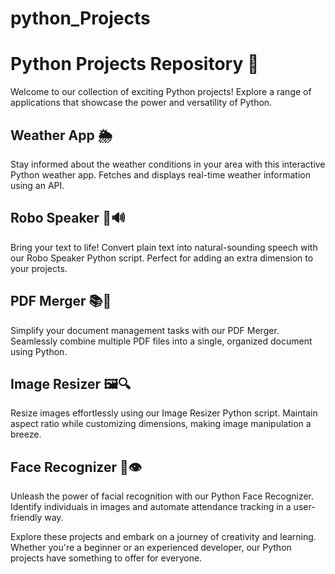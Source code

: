 # python_Projects
# Python Projects Repository 🐍

Welcome to our collection of exciting Python projects! Explore a range of applications that showcase the power and versatility of Python.

## Weather App 🌦️
Stay informed about the weather conditions in your area with this interactive Python weather app. Fetches and displays real-time weather information using an API.

## Robo Speaker 🤖🔊
Bring your text to life! Convert plain text into natural-sounding speech with our Robo Speaker Python script. Perfect for adding an extra dimension to your projects.

## PDF Merger 📚🔗
Simplify your document management tasks with our PDF Merger. Seamlessly combine multiple PDF files into a single, organized document using Python.

## Image Resizer 🖼️🔍
Resize images effortlessly using our Image Resizer Python script. Maintain aspect ratio while customizing dimensions, making image manipulation a breeze.

## Face Recognizer 👤👁️
Unleash the power of facial recognition with our Python Face Recognizer. Identify individuals in images and automate attendance tracking in a user-friendly way.

Explore these projects and embark on a journey of creativity and learning. Whether you're a beginner or an experienced developer, our Python projects have something to offer for everyone.
